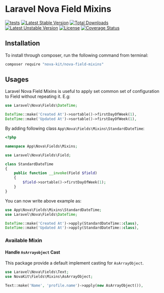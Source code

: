 
Laravel Nova Field Mixins
==============

[![tests](https://github.com/nova-kit/nova-field-mixins/workflows/tests/badge.svg?branch=master)](https://github.com/nova-kit/nova-field-mixins/actions?query=workflow%3Atests+branch%3Amaster)
[![Latest Stable Version](https://poser.pugx.org/nova-kit/nova-field-mixins/v/stable)](https://packagist.org/packages/nova-kit/nova-field-mixins)
[![Total Downloads](https://poser.pugx.org/nova-kit/nova-field-mixins/downloads)](https://packagist.org/packages/nova-kit/nova-field-mixins)
[![Latest Unstable Version](https://poser.pugx.org/nova-kit/nova-field-mixins/v/unstable)](https://packagist.org/packages/nova-kit/nova-field-mixins)
[![License](https://poser.pugx.org/nova-kit/nova-field-mixins/license)](https://packagist.org/packages/nova-kit/nova-field-mixins)
[![Coverage Status](https://coveralls.io/repos/github/nova-kit/nova-field-mixins/badge.svg?branch=master)](https://coveralls.io/github/nova-kit/nova-field-mixins?branch=master)

## Installation 

To install through composer, run the following command from terminal:

```bash 
composer require "nova-kit/nova-field-mixins"
```

## Usages

Laravel Nova Field Mixins is useful to apply set common set of configuration to Field without repeating it. E.g:

```php
use Laravel\Nova\Fields\DateTime;

DateTime::make('Created At')->sortable()->firstDayOfWeek(1),
DateTime::make('Updated At')->sortable()->firstDayOfWeek(1),
```

By adding following class `App\Nova\Fields\Mixins\StandardDateTime`:

```php
<?php 

namespace App\Nova\Fields\Mixins;

use Laravel\Nova\Fields\Field;

class StandardDateTime
{
    public function __invoke(Field $field)
    {
        $field->sortable()->firstDayOfWeek(1);
    }
}
```

You can now write above example as:

```php
use App\Nova\Fields\Mixins\StandardDateTime;
use Laravel\Nova\Fields\DateTime;

DateTime::make('Created At')->apply(StandardDateTime::class),
DateTime::make('Updated At')->apply(StandardDateTime::class),
```

### Available Mixin

#### Handle `AsArrayobject` Cast

This package provide a default implement casting for `AsArrayObject`.

```php
use Laravel\Nova\Fields\Text;
use NovaKit\Fields\Mixins\AsArrayObject;

Text::make('Name', 'profile.name')->apply(new AsArrayObject()),
```
